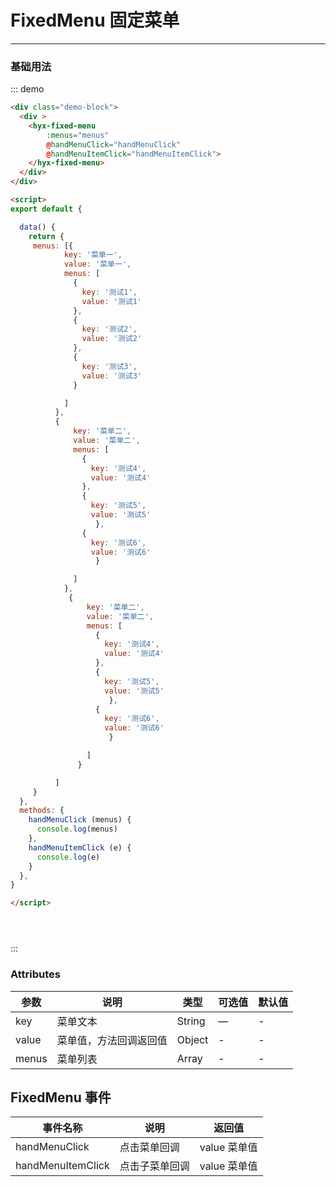 
# FixedMenu 固定菜单
----
### 基础用法
<div class="demo-block">
  <div >
    <hyx-fixed-menu
        :menus="menus"
        @handMenuClick="handMenuClick"
        @handMenuItemClick="handMenuItemClick">
    </hyx-fixed-menu>
  </div>
</div>

<script>
export default {

  data() {
    return {
     menus: [{
            key: '菜单一',
            value: '菜单一',
            menus: [
              {
                key: '测试1',
                value: '测试1'
              },
              {
                key: '测试2',
                value: '测试2'
              },
              {
                key: '测试3',
                value: '测试3'
              }

            ]
          },
          {
              key: '菜单二',
              value: '菜单二',
              menus: [
                {
                  key: '测试4',
                  value: '测试4'
                },
                {
                  key: '测试5',
                  value: '测试5'
                   },
                {
                  key: '测试6',
                  value: '测试6'
                   }

              ]
            },
             {
                 key: '菜单二',
                 value: '菜单二',
                 menus: [
                   {
                     key: '测试4',
                     value: '测试4'
                   },
                   {
                     key: '测试5',
                     value: '测试5'
                      },
                   {
                     key: '测试6',
                     value: '测试6'
                      }

                 ]
               }

          ]
     }
  },
  methods: {
    handMenuClick (menus) {
      console.log(menus)
    },
    handMenuItemClick (e) {
      console.log(e)
    }
  },
}

</script>






::: demo
```html
<div class="demo-block">
  <div >
    <hyx-fixed-menu
        :menus="menus"
        @handMenuClick="handMenuClick"
        @handMenuItemClick="handMenuItemClick">
    </hyx-fixed-menu>
  </div>
</div>

<script>
export default {

  data() {
    return {
     menus: [{
            key: '菜单一',
            value: '菜单一',
            menus: [
              {
                key: '测试1',
                value: '测试1'
              },
              {
                key: '测试2',
                value: '测试2'
              },
              {
                key: '测试3',
                value: '测试3'
              }

            ]
          },
          {
              key: '菜单二',
              value: '菜单二',
              menus: [
                {
                  key: '测试4',
                  value: '测试4'
                },
                {
                  key: '测试5',
                  value: '测试5'
                   },
                {
                  key: '测试6',
                  value: '测试6'
                   }

              ]
            },
             {
                 key: '菜单二',
                 value: '菜单二',
                 menus: [
                   {
                     key: '测试4',
                     value: '测试4'
                   },
                   {
                     key: '测试5',
                     value: '测试5'
                      },
                   {
                     key: '测试6',
                     value: '测试6'
                      }

                 ]
               }

          ]
     }
  },
  methods: {
    handMenuClick (menus) {
      console.log(menus)
    },
    handMenuItemClick (e) {
      console.log(e)
    }
  },
}

</script>





```
:::



### Attributes

| 参数      | 说明          | 类型      | 可选值                           | 默认值  |
|---------- |-------------- |---------- |--------------------------------  |-------- |
| key | 菜单文本 | String | — | - |
| value | 菜单值，方法回调返回值 | Object | - | - |
| menus | 菜单列表 | Array | - | - |


## FixedMenu 事件

| 事件名称      | 说明          | 返回值  |
|---------- |-------------- |---------- |
| handMenuClick | 点击菜单回调 | value 菜单值 |
| handMenuItemClick | 点击子菜单回调 | value 菜单值 |



